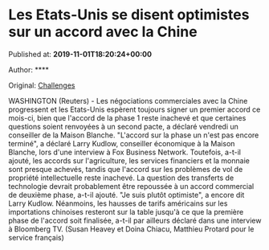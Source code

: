 
# Les Etats-Unis se disent optimistes sur un accord avec la Chine

Published at: **2019-11-01T18:20:24+00:00**

Author: ****

Original: [Challenges](https://www.challenges.fr/monde/les-etats-unis-se-disent-optimistes-sur-un-accord-avec-la-chine_682780)

WASHINGTON (Reuters) - Les négociations commerciales avec la Chine progressent et les Etats-Unis espèrent toujours signer un premier accord ce mois-ci, bien que l'accord de la phase 1 reste inachevé et que certaines questions soient renvoyées à un second pacte, a déclaré vendredi un conseiller de la Maison Blanche.
"L'accord sur la phase un n'est pas encore terminé", a déclaré Larry Kudlow, conseiller économique à la Maison Blanche, lors d'une interview à Fox Business Network.
Toutefois, a-t-il ajouté, les accords sur l'agriculture, les services financiers et la monnaie sont presque achevés, tandis que l'accord sur les problèmes de vol de propriété intellectuelle reste inachevé.
La question des transferts de technologie devrait probablement être repoussée à un accord commercial de deuxième phase, a-t-il ajouté.
"Je suis plutôt optimiste", a encore dit Larry Kudlow.
Néanmoins, les hausses de tarifs américains sur les importations chinoises resteront sur la table jusqu'à ce que la première phase de l'accord soit finalisée, a-t-il par ailleurs déclaré dans une interview à Bloomberg TV.
(Susan Heavey et Doina Chiacu, Matthieu Protard pour le service français)
